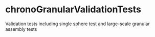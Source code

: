 # chronoGranularValidationTests

Validation tests including single sphere test and large-scale granular assembly tests
